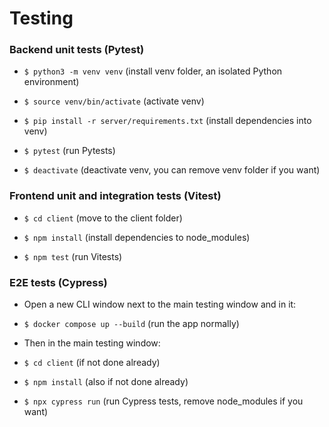 # Testing

### Backend unit tests (Pytest)
- `$ python3 -m venv venv` (install venv folder, an isolated Python environment)

- `$ source venv/bin/activate` (activate venv)

- `$ pip install -r server/requirements.txt` (install dependencies into venv)

- `$ pytest` (run Pytests)

- `$ deactivate` (deactivate venv, you can remove venv folder if you want)

### Frontend unit and integration tests (Vitest)
- `$ cd client` (move to the client folder)

- `$ npm install` (install dependencies to node_modules)

- `$ npm test` (run Vitests)

### E2E tests (Cypress)

- Open a new CLI window next to the main testing window and in it:
  
- `$ docker compose up --build` (run the app normally)

- Then in the main testing window:
  
- `$ cd client` (if not done already)

- `$ npm install` (also if not done already)

- `$ npx cypress run` (run Cypress tests, remove node_modules if you want)

